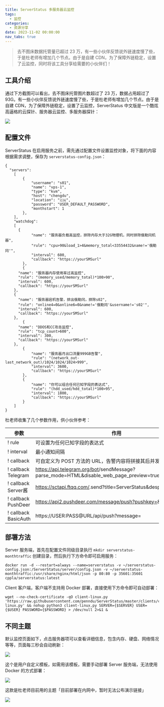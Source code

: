 ```yaml
---
title: ServerStatus 多服务器云监控
tags:
  - 监控
categories:
  - 资源分享
date: 2023-11-02 00:00:00
nav_tabs: true
---
```


> 去不图床数据托管量已超过 23 万，有一些小伙伴反馈说外链速度慢了些，于是杜老师有增加几个节点。由于是自建 CDN，为了保障外链稳定，设置了云监控，同时将该工具分享给需要的小伙伴们！

<!-- more -->

## 工具介绍

通过下方截图可以看出，去不图床托管图片数超过了 23 万，数据占用超过了 93G。有一些小伙伴反馈说外链速度慢了些，于是杜老师有增加几个节点。由于是自建 CDN，为了保障外链稳定，设置了云监控，ServerStatus 中文版是一个酷炫高逼格的云探针、服务器云监控、多服务器探针：

![](https://cdn.dusays.com/2023/11/642-1.jpg)

## 配置文件

ServerStatus 在启用服务之前，需先通过配置文件设置监控对象，将下面的内容根据需求调整，保存为 `serverstatus-config.json`：

```
{
  "servers":
	[
		{
			"username": "s01",
			"name": "vps-1",
			"type": "kvm",
			"host": "chengdu",
			"location": "🇨🇳",
			"password": "USER_DEFAULT_PASSWORD",
			"monthstart": 1
		},
	],
	"watchdog":
	[
	  {
			"name": "服务器负载高监控，排除内存大于32G物理机，同时排除俄勒冈机器",
			"rule": "cpu>90&load_1>4&memory_total<33554432&name!='俄勒冈'",
			"interval": 600,
			"callback": "https://yourSMSurl"
		},
		{
      "name": "服务器内存使用率过高监控",
      "rule": "(memory_used/memory_total)*100>90",
      "interval": 600,
      "callback": "https://yourSMSurl"
    },
    {
      "name": "服务器宕机告警，排出俄勒冈，排除s02",
      "rule": "online4=0&online6=0&name!='俄勒冈'&username!='s02'",
      "interval": 600,
      "callback": "https://yourSMSurl"
    },
		{
      "name": "DDOS和CC攻击监控",
      "rule": "tcp_count>600",
      "interval": 300,
      "callback": "https://yourSMSurl"
    },
		{
			"name": "服务器月出口流量999GB告警",
			"rule": "(network_out-last_network_out)/1024/1024/1024>999",
			"interval": 3600,
			"callback": "https://yourSMSurl"
		},
		{
			"name": "你可以组合任何已知字段的表达式",
			"rule": "(hdd_used/hdd_total)*100>95",
			"interval": 1800,
			"callback": "https://yourSMSurl"
		}
	]
}
```

杜老师收集了几个参数作用，供小伙伴参考：

| 参数 | 作用 |
| - | - |
! rule | 可设置为任何已知字段的表达式 |
! interval | 最小通知间隔 |
! callback | 可自定义为 POST 方法的 URL，告警内容将拼接其后并发起回调 |
! callback Telegram | https://api.telegram.org/bot<Token>/sendMessage?parse_mode=HTML&disable_web_page_preview=true&chat_id=<ID>&text= |
! callback Server酱 | https://sctapi.ftqq.com/<Token>.send?title=ServerStatus&desp= |
! callback PushDeer | https://api2.pushdeer.com/message/push?pushkey=<Token>&text= |
! callback BasicAuth | https://USER:PASS@URL/api/push?message= |

## 部署方法

Server 服务端，首先在配置文件同级目录执行 `mkdir serverstatus-monthtraffic` 创建目录，然后执行下方命令即可启用服务：   

```
docker run -d --restart=always --name=serverstatus -v ~/serverstatus-config.json:/ServerStatus/server/config.json -v ~/serverstatus-monthtraffic:/usr/share/nginx/html/json -p 80:80 -p 35601:35601 cppla/serverstatus:latest
```

Client 客户端，客户端不支持用 Docker 部署，直接使用下方命令即可自动部署：

```
wget --no-check-certificate -qO client-linux.py 'https://raw.githubusercontent.com/penndu/ServerStatus/master/clients/client-linux.py' && nohup python3 client-linux.py SERVER={$SERVER} USER={$USER} PASSWORD={$PASSWORD} > /dev/null 2>&1 &
```

## 不同主题

默认监控页面如下，点击服务器项可以查看详细信息，包含内存、硬盘、网络情况等等，页面每三秒会自动刷新：

![](https://cdn.dusays.com/2023/11/642-2.jpg)

这个是用户自定义模板，如需用该模板，需要手动部署 Server 服务端，无法使用 Docker 的方式部署：

![](https://cdn.dusays.com/2023/11/642-3.jpg)

这款是杜老师目前用的主题「目前部署在内网中，暂时无法公布演示链接」

![](https://cdn.dusays.com/2023/11/642-4.jpg)